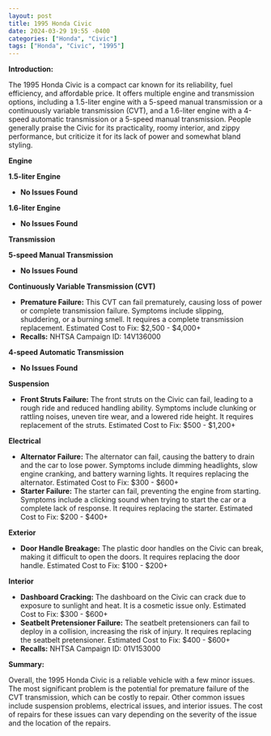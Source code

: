 ```yaml
---
layout: post
title: 1995 Honda Civic
date: 2024-03-29 19:55 -0400
categories: ["Honda", "Civic"]
tags: ["Honda", "Civic", "1995"]
---
```

**Introduction:**

The 1995 Honda Civic is a compact car known for its reliability, fuel efficiency, and affordable price. It offers multiple engine and transmission options, including a 1.5-liter engine with a 5-speed manual transmission or a continuously variable transmission (CVT), and a 1.6-liter engine with a 4-speed automatic transmission or a 5-speed manual transmission. People generally praise the Civic for its practicality, roomy interior, and zippy performance, but criticize it for its lack of power and somewhat bland styling.

**Engine**

**1.5-liter Engine**
* **No Issues Found**

**1.6-liter Engine**
* **No Issues Found**

**Transmission**

**5-speed Manual Transmission**
* **No Issues Found**

**Continuously Variable Transmission (CVT)**
* **Premature Failure:** This CVT can fail prematurely, causing loss of power or complete transmission failure. Symptoms include slipping, shuddering, or a burning smell. It requires a complete transmission replacement. Estimated Cost to Fix: $2,500 - $4,000+
* **Recalls:** NHTSA Campaign ID: 14V136000

**4-speed Automatic Transmission**
* **No Issues Found**

**Suspension**

* **Front Struts Failure:** The front struts on the Civic can fail, leading to a rough ride and reduced handling ability. Symptoms include clunking or rattling noises, uneven tire wear, and a lowered ride height. It requires replacement of the struts. Estimated Cost to Fix: $500 - $1,200+

**Electrical**

* **Alternator Failure:** The alternator can fail, causing the battery to drain and the car to lose power. Symptoms include dimming headlights, slow engine cranking, and battery warning lights. It requires replacing the alternator. Estimated Cost to Fix: $300 - $600+
* **Starter Failure:** The starter can fail, preventing the engine from starting. Symptoms include a clicking sound when trying to start the car or a complete lack of response. It requires replacing the starter. Estimated Cost to Fix: $200 - $400+

**Exterior**

* **Door Handle Breakage:** The plastic door handles on the Civic can break, making it difficult to open the doors. It requires replacing the door handle. Estimated Cost to Fix: $100 - $200+

**Interior**

* **Dashboard Cracking:** The dashboard on the Civic can crack due to exposure to sunlight and heat. It is a cosmetic issue only. Estimated Cost to Fix: $300 - $600+
* **Seatbelt Pretensioner Failure:** The seatbelt pretensioners can fail to deploy in a collision, increasing the risk of injury. It requires replacing the seatbelt pretensioner. Estimated Cost to Fix: $400 - $600+
* **Recalls:** NHTSA Campaign ID: 01V153000

**Summary:**

Overall, the 1995 Honda Civic is a reliable vehicle with a few minor issues. The most significant problem is the potential for premature failure of the CVT transmission, which can be costly to repair. Other common issues include suspension problems, electrical issues, and interior issues. The cost of repairs for these issues can vary depending on the severity of the issue and the location of the repairs.
